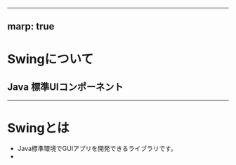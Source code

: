 --------------
marp: true
--------------

# Swingについて
## Java 標準UIコンポーネント

--------------

# Swingとは
- Java標準環境でGUIアプリを開発できるライブラリです。
- 